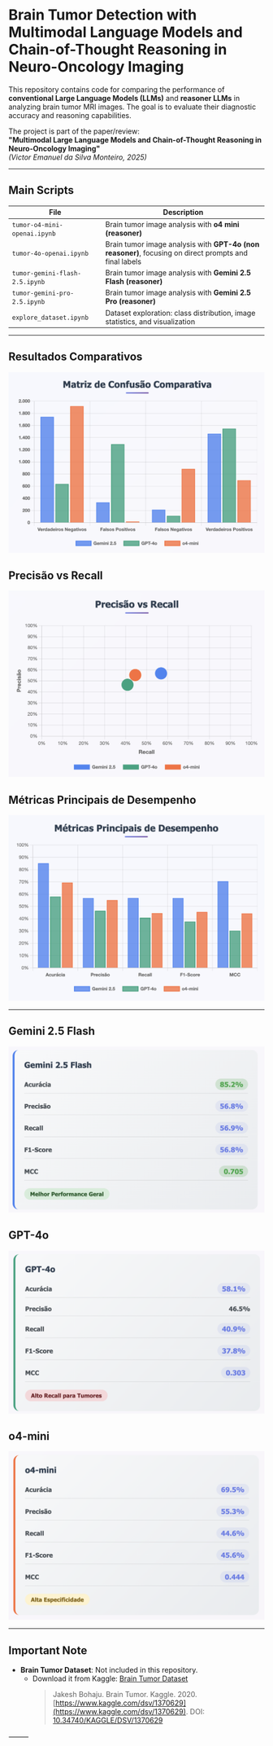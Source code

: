 # Brain Tumor Detection with Multimodal Language Models and Chain-of-Thought Reasoning in Neuro-Oncology Imaging

This repository contains code for comparing the performance of **conventional Large Language Models (LLMs)** and **reasoner LLMs** in analyzing brain tumor MRI images. The goal is to evaluate their diagnostic accuracy and reasoning capabilities.

The project is part of the paper/review:  
**"Multimodal Large Language Models and Chain-of-Thought Reasoning in Neuro-Oncology Imaging"**  
*(Victor Emanuel da Silva Monteiro, 2025)*

---


##  Main Scripts

| File                             | Description                                                      |
|----------------------------------|------------------------------------------------------------------|
| `tumor-o4-mini-openai.ipynb`     | Brain tumor image analysis with **o4 mini (reasoner)**            |
| `tumor-4o-openai.ipynb`          | Brain tumor image analysis with **GPT-4o (non reasoner)**, focusing on direct prompts and final labels |
| `tumor-gemini-flash-2.5.ipynb`   | Brain tumor image analysis with **Gemini 2.5 Flash (reasoner)** |
| `tumor-gemini-pro-2.5.ipynb`     | Brain tumor image analysis with **Gemini 2.5 Pro (reasoner)**   |
| `explore_dataset.ipynb`          | Dataset exploration: class distribution, image statistics, and visualization |

---

## Resultados Comparativos

![Matriz de Confusão Comparativa](images/matriz-confusao-comparativa.png)

## Precisão vs Recall

![Precisão vs Recall](images/precisao-recall.png)

## Métricas Principais de Desempenho

![Métricas Principais](images/metricas-principais.png)

---

## Gemini 2.5 Flash

![Gemini 2.5 Flash](images/gemini2-5-flash.png)

## GPT-4o

![GPT-4o](images/gpt4o.png)

## o4-mini

![o4-mini](images/o4mini.png)

---

## Important Note


  - **Brain Tumor Dataset**: Not included in this repository.  
    - Download it from Kaggle: [Brain Tumor Dataset](https://www.kaggle.com/datasets/jakeshbohaju/brain-tumor/data)
      > Jakesh Bohaju. Brain Tumor. Kaggle. 2020. [https://www.kaggle.com/dsv/1370629](https://www.kaggle.com/dsv/1370629). DOI: [10.34740/KAGGLE/DSV/1370629](https://doi.org/10.34740/KAGGLE/DSV/1370629)


⸻

